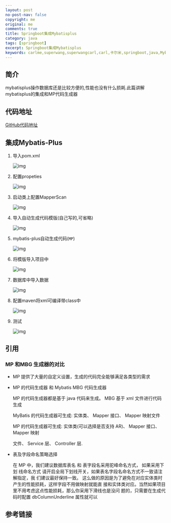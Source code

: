 ```yaml
---
layout: post
no-post-nav: false 
copyright: me
original: me
comments: true
title: Springboot集成Mybatisplus
category: java
tags: [springboot]
excerpt: Springboot集成Mybatisplus
keywords: carlme,superwang,superwangcarl,carl,卡尔米,springboot,java,Mybatisplus
---
```


## 简介

mybatisplus操作数据库还是比较方便的,性能也没有什么损耗.此篇讲解mybatisplus的集成和MP代码生成器

## 代码地址

[GitHub代码地址](https://github.com/SuperWangCarl/spring-boot-examples/tree/master/data-mybatis-plus)

## 集成Mybatis-Plus

1. 导入pom.xml

   ![img]({{site.cdn}}/assets/images/blog/2019/20190606150331.png)

2. 配置propeties

   ![img]({{site.cdn}}/assets/images/blog/2019/20190606150408.png)

3. 启动类上配置MapperScan

   ![img]({{site.cdn}}/assets/images/blog/2019/20190606150434.png)

4. 导入自动生成代码模版(自己写的,可省略)

   ![img]({{site.cdn}}/assets/images/blog/2019/20190606150533.png)

5. mybatis-plus自动生成代码(`MP`)

   ![img]({{site.cdn}}/assets/images/blog/2019/20190606151525.png)

6. 将模版导入项目中

   ![img]({{site.cdn}}/assets/images/blog/2019/20190606151631.png)

7. 数据库中导入数据

   ![img]({{site.cdn}}/assets/images/blog/2019/20190606151718.png)

8. 配置maven将xml可编译带class中

   ![img]({{site.cdn}}/assets/images/blog/2019/20190606152630.png)

9. 测试

   ![img]({{site.cdn}}/assets/images/blog/2019/20190606151735.png)

## 引用

### MP 和MBG 生成器的对比

- MP 提供了大量的自定义设置，生成的代码完全能够满足各类型的需求

- MP 的代码生成器 和 Mybatis MBG 代码生成器

  MP 的代码生成器都是基于 java 代码来生成。 MBG 基于 xml 文件进行代码生成

  MyBatis 的代码生成器可生成: 实体类、 Mapper 接口、 Mapper 映射文件

  MP 的代码生成器可生成: 实体类(可以选择是否支持 AR)、 Mapper 接口、 Mapper 映射

  文件、 Service 层、 Controller 层.

- 表及字段命名策略选择

  在 MP 中，我们建议数据库表名 和 表字段名采用驼峰命名方式， 如果采用下划
  线命名方式 请开启全局下划线开关，如果表名字段名命名方式不一致请注解指定，我
  们建议最好保持一致。
  这么做的原因是为了避免在对应实体类时产生的性能损耗，这样字段不用做映射就能直
  接和实体类对应。当然如果项目里不用考虑这点性能损耗，那么你采用下滑线也是没问
  题的，只需要在生成代码时配置 dbColumnUnderline 属性就可以 

## 参考链接


